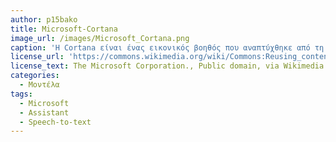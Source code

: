 ```yaml
---
author: p15bako
title: Microsoft-Cortana
image_url: /images/Microsoft_Cortana.png
caption: 'Η Cortana είναι ένας εικονικός βοηθός που αναπτύχθηκε από τη Microsoft και χρησιμοποιεί τη μηχανή αναζήτησης Bing για την εκτέλεση εργασιών όπως ο ορισμός υπενθυμίσεων και η απάντηση ερωτήσεων για το χρήστη. '
license_url: 'https://commons.wikimedia.org/wiki/Commons:Reusing_content_outside_Wikimedia'
license_text: The Microsoft Corporation., Public domain, via Wikimedia Commons
categories:
  - Μοντέλα
tags:
  - Microsoft
  - Assistant
  - Speech-to-text
---
```

